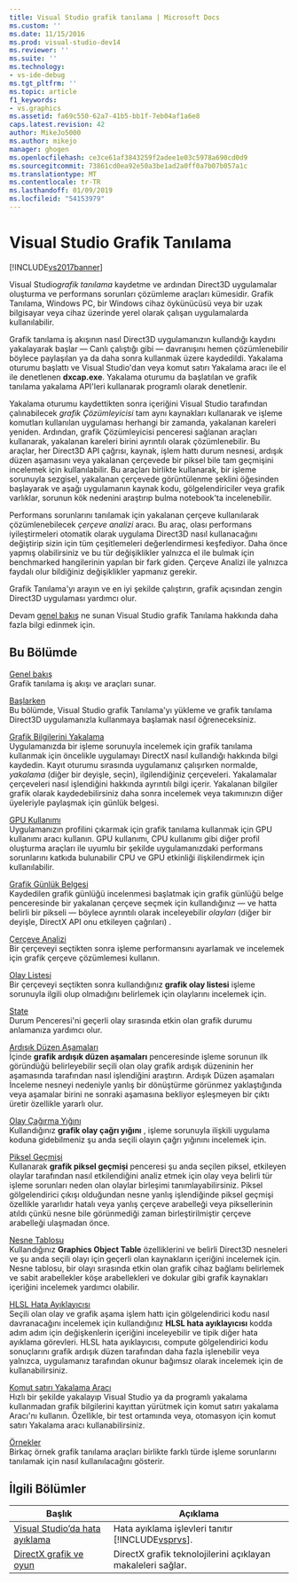 ```yaml
---
title: Visual Studio grafik tanılama | Microsoft Docs
ms.custom: ''
ms.date: 11/15/2016
ms.prod: visual-studio-dev14
ms.reviewer: ''
ms.suite: ''
ms.technology:
- vs-ide-debug
ms.tgt_pltfrm: ''
ms.topic: article
f1_keywords:
- vs.graphics
ms.assetid: fa69c550-62a7-41b5-bb1f-7eb04af1a6e8
caps.latest.revision: 42
author: MikeJo5000
ms.author: mikejo
manager: ghogen
ms.openlocfilehash: ce3ce61af3843259f2adee1e03c5978a690cd0d9
ms.sourcegitcommit: 73861cd0ea92e50a3be1ad2a0ff0a7b07b057a1c
ms.translationtype: MT
ms.contentlocale: tr-TR
ms.lasthandoff: 01/09/2019
ms.locfileid: "54153979"
---
```

# <a name="visual-studio-graphics-diagnostics"></a>Visual Studio Grafik Tanılama
[!INCLUDE[vs2017banner](../includes/vs2017banner.md)]

Visual Studio*grafik tanılama* kaydetme ve ardından Direct3D uygulamalar oluşturma ve performans sorunları çözümleme araçları kümesidir. Grafik Tanılama, Windows PC, bir Windows cihaz öykünücüsü veya bir uzak bilgisayar veya cihaz üzerinde yerel olarak çalışan uygulamalarda kullanılabilir.  
  
 Grafik tanılama iş akışının nasıl Direct3D uygulamanızın kullandığı kaydını yakalayarak başlar — Canlı çalıştığı gibi — davranışını hemen çözümlenebilir böylece paylaşılan ya da daha sonra kullanmak üzere kaydedildi. Yakalama oturumu başlattı ve Visual Studio'dan veya komut satırı Yakalama aracı ile el ile denetlenen **dxcap.exe**. Yakalama oturumu da başlatılan ve grafik tanılama yakalama API'leri kullanarak programlı olarak denetlenir.  
  
 Yakalama oturumu kaydettikten sonra içeriğini Visual Studio tarafından çalınabilecek *grafik Çözümleyicisi* tam aynı kaynakları kullanarak ve işleme komutları kullanılan uygulaması herhangi bir zamanda, yakalanan kareleri yeniden. Ardından, grafik Çözümleyicisi penceresi sağlanan araçları kullanarak, yakalanan kareleri birini ayrıntılı olarak çözümlenebilir. Bu araçlar, her Direct3D API çağrısı, kaynak, işlem hattı durum nesnesi, ardışık düzen aşamasını veya yakalanan çerçevede bir piksel bile tam geçmişini incelemek için kullanılabilir. Bu araçları birlikte kullanarak, bir işleme sorunuyla sezgisel, yakalanan çerçevede görüntülenme şeklini öğesinden başlayarak ve aşağı uygulamanın kaynak kodu, gölgelendiriciler veya grafik varlıklar, sorunun kök nedenini araştırıp bulma notebook'ta incelenebilir.  
  
 Performans sorunlarını tanılamak için yakalanan çerçeve kullanılarak çözümlenebilecek *çerçeve analizi* aracı. Bu araç, olası performans iyileştirmeleri otomatik olarak uygulama Direct3D nasıl kullanacağını değiştirip sizin için tüm çeşitlemeleri değerlendirmesi keşfediyor. Daha önce yapmış olabilirsiniz ve bu tür değişiklikler yalnızca el ile bulmak için benchmarked hangilerinin yapılan bir fark giden. Çerçeve Analizi ile yalnızca faydalı olur bildiğiniz değişiklikler yapmanız gerekir.  
  
 Grafik Tanılama'yı arayın ve en iyi şekilde çalıştırın, grafik açısından zengin Direct3D uygulaması yardımcı olur.  
  
 Devam [genel bakış](../debugger/overview-of-visual-studio-graphics-diagnostics.md) ne sunan Visual Studio grafik Tanılama hakkında daha fazla bilgi edinmek için.  
  
## <a name="in-this-section"></a>Bu Bölümde  
 [Genel bakış](../debugger/overview-of-visual-studio-graphics-diagnostics.md)  
 Grafik tanılama iş akışı ve araçları sunar.  
  
 [Başlarken](../debugger/getting-started-with-visual-studio-graphics-diagnostics.md)  
 Bu bölümde, Visual Studio grafik Tanılama'yı yükleme ve grafik tanılama Direct3D uygulamanızla kullanmaya başlamak nasıl öğreneceksiniz.  
  
 [Grafik Bilgilerini Yakalama](../debugger/capturing-graphics-information.md)  
 Uygulamanızda bir işleme sorunuyla incelemek için grafik tanılama kullanmak için öncelikle uygulamayı DirectX nasıl kullandığı hakkında bilgi kaydedin. Kayıt oturumu sırasında uygulamanız çalışırken normalde, *yakalama* (diğer bir deyişle, seçin), ilgilendiğiniz çerçeveleri. Yakalamalar çerçeveleri nasıl işlendiğini hakkında ayrıntılı bilgi içerir. Yakalanan bilgiler grafik olarak kaydedebilirsiniz daha sonra incelemek veya takımınızın diğer üyeleriyle paylaşmak için günlük belgesi.  
  
 [GPU Kullanımı](../debugger/gpu-usage.md)  
 Uygulamanızın profilini çıkarmak için grafik tanılama kullanmak için GPU kullanımı aracı kullanın. GPU kullanımı, CPU kullanımı gibi diğer profil oluşturma araçları ile uyumlu bir şekilde uygulamanızdaki performans sorunlarını katkıda bulunabilir CPU ve GPU etkinliği ilişkilendirmek için kullanılabilir.  
  
 [Grafik Günlük Belgesi](../debugger/graphics-log-document.md)  
 Kaydedilen grafik günlüğü incelenmesi başlatmak için grafik günlüğü belge penceresinde bir yakalanan çerçeve seçmek için kullandığınız — ve hatta belirli bir pikseli — böylece ayrıntılı olarak inceleyebilir *olayları* (diğer bir deyişle, DirectX API onu etkileyen çağrıları) .  
  
 [Çerçeve Analizi](../debugger/graphics-frame-analysis.md)  
 Bir çerçeveyi seçtikten sonra işleme performansını ayarlamak ve incelemek için grafik çerçeve çözümlemesi kullanın.  
  
 [Olay Listesi](../debugger/graphics-event-list.md)  
 Bir çerçeveyi seçtikten sonra kullandığınız **grafik olay listesi** işleme sorunuyla ilgili olup olmadığını belirlemek için olaylarını incelemek için.  
  
 [State](../debugger/graphics-state.md)  
 Durum Penceresi'ni geçerli olay sırasında etkin olan grafik durumu anlamanıza yardımcı olur.  
  
 [Ardışık Düzen Aşamaları](../debugger/graphics-pipeline-stages.md)  
 İçinde **grafik ardışık düzen aşamaları** penceresinde işleme sorunun ilk göründüğü belirleyebilir seçili olan olay grafik ardışık düzeninin her aşamasında tarafından nasıl işlendiğini araştırın. Ardışık Düzen aşamaları İnceleme nesneyi nedeniyle yanlış bir dönüştürme görünmez yaklaştığında veya aşamalar birini ne sonraki aşamasına bekliyor eşleşmeyen bir çıktı üretir özellikle yararlı olur.  
  
 [Olay Çağırma Yığını](../debugger/graphics-event-call-stack.md)  
 Kullandığınız **grafik olay çağrı yığını** , işleme sorunuyla ilişkili uygulama koduna gidebilmeniz şu anda seçili olayın çağrı yığınını incelemek için.  
  
 [Piksel Geçmişi](../debugger/graphics-pixel-history.md)  
 Kullanarak **grafik piksel geçmişi** penceresi şu anda seçilen piksel, etkileyen olaylar tarafından nasıl etkilendiğini analiz etmek için olay veya belirli tür işleme sorunları neden olan olaylar birleşimi tanımlayabilirsiniz. Piksel gölgelendirici çıkışı olduğundan nesne yanlış işlendiğinde piksel geçmişi özellikle yararlıdır hatalı veya yanlış çerçeve arabelleği veya piksellerinin atıldı çünkü nesne bile görünmediği zaman birleştirilmiştir çerçeve arabelleği ulaşmadan önce.  
  
 [Nesne Tablosu](../debugger/graphics-object-table.md)  
 Kullandığınız **Graphics Object Table** özelliklerini ve belirli Direct3D nesneleri ve şu anda seçili olayı için geçerli olan kaynakların içeriğini incelemek için. Nesne tablosu, bir olayı sırasında etkin olan grafik cihaz bağlamı belirlemek ve sabit arabellekler köşe arabellekleri ve dokular gibi grafik kaynakları içeriğini incelemek yardımcı olabilir.  
  
 [HLSL Hata Ayıklayıcısı](../debugger/hlsl-shader-debugger.md)  
 Seçili olan olay ve grafik aşama işlem hattı için gölgelendirici kodu nasıl davranacağını incelemek için kullandığınız **HLSL hata ayıklayıcısı** kodda adım adım için değişkenlerin içeriğini inceleyebilir ve tipik diğer hata ayıklama görevleri. HLSL hata ayıklayıcısı, compute gölgelendirici kodu sonuçlarını grafik ardışık düzen tarafından daha fazla işlenebilir veya yalnızca, uygulamanız tarafından okunur bağımsız olarak incelemek için de kullanabilirsiniz.  
  
 [Komut satırı Yakalama Aracı](../debugger/command-line-capture-tool.md)  
 Hızlı bir şekilde yakalayıp Visual Studio ya da programlı yakalama kullanmadan grafik bilgilerini kayıttan yürütmek için komut satırı yakalama Aracı'nı kullanın. Özellikle, bir test ortamında veya, otomasyon için komut satırı Yakalama aracı kullanabilirsiniz.  
  
 [Örnekler](../debugger/graphics-diagnostics-examples.md)  
 Birkaç örnek grafik tanılama araçları birlikte farklı türde işleme sorunlarını tanılamak için nasıl kullanılacağını gösterir.  
  
## <a name="related-sections"></a>İlgili Bölümler  
  
|Başlık|Açıklama|  
|-----------|-----------------|  
|[Visual Studio’da hata ayıklama](../debugger/debugging-in-visual-studio.md)|Hata ayıklama işlevleri tanıtır [!INCLUDE[vsprvs](../includes/vsprvs-md.md)].|  
|[DirectX grafik ve oyun](http://go.microsoft.com/fwlink/?LinkId=256498)|DirectX grafik teknolojilerini açıklayan makaleleri sağlar.|



